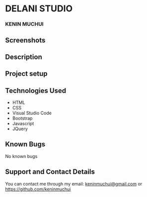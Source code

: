# DELANI STUDIO

### KENIN MUCHUI

## Screenshots


## Description


## Project setup


## Technologies Used

- HTML
- CSS
- Visual Studio Code
- Bootstrap
- Javascript
- JQuery

## Known Bugs

No known bugs

## Support and Contact Details

You can contact me through my email: keninmuchui@gmail.com or https://github.com/keninmuchui

